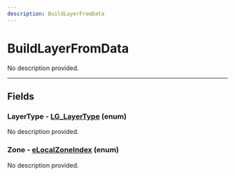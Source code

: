 ```yaml
---
description: BuildLayerFromData
---
```


# BuildLayerFromData

No description provided.

***

## Fields

### LayerType - [LG_LayerType](../enum-types.md#LG_LayerType) (enum)

No description provided.

### Zone - [eLocalZoneIndex](../enum-types.md#eLocalZoneIndex) (enum)

No description provided.
